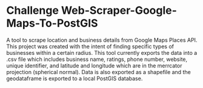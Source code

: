 # Challenge Web-Scraper-Google-Maps-To-PostGIS

A tool to scrape location and business details from Google Maps Places API. This project was created with the intent of finding specific types of businesses within a certain radius. This tool currently exports the data into a .csv file which includes business name, ratings, phone number, website, unique identifier, and latitude and longitude which are in the merrcator projection (spherical normal). Data is also exported as a shapefile and the geodataframe is exported to a local PostGIS database. 